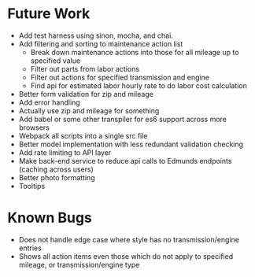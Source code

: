 Future Work
===========

* Add test harness using sinon, mocha, and chai.
* Add filtering and sorting to maintenance action list
    * Break down maintenance actions into those for all mileage up to specified value
    * Filter out parts from labor actions
    * Filter out actions for specified transmission and engine
    * Find api for estimated labor hourly rate to do labor cost calculation
* Better form validation for zip and mileage
* Add error handling
* Actually use zip and mileage for something
* Add babel or some other transpiler for es6 support across more browsers
* Webpack all scripts into a single src file
* Better model implementation with less redundant validation checking
* Add rate limiting to API layer
* Make back-end service to reduce api calls to Edmunds endpoints (caching across users)
* Better photo formatting
* Tooltips

Known Bugs
==========
* Does not handle edge case where style has no transmission/engine entries
* Shows all action items even those which do not apply to specified mileage, or transmission/engine type